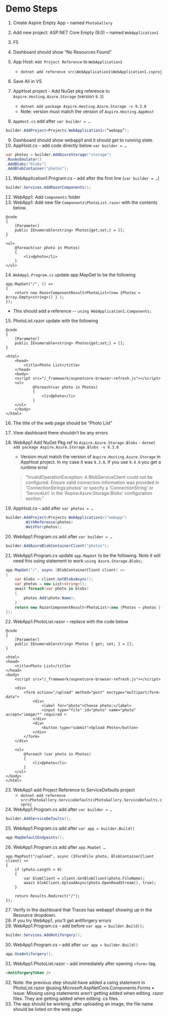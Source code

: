 # Demo Steps
1. Create Aspire Empty App – named `PhotoGallery`
2. Add new project: ASP.NET Core Empty (9.0) – named `WebApplication1`
3. F5
4. Dashboard should show “No Resources Found”
5. App Host: `Add Project Reference` to `WebApplication1`
    - `dotnet add reference src\WebApplication1\WebApplication1.csproj`
6. Save All in VS
7. AppHost project - Add NuGet pkg reference to `Aspire.Hosting.Azure.Storage` (version `9.3`)
    - `dotnet add package Aspire.Hosting.Azure.Storage -v 9.3.0`
    - Note: version must match the version of `Aspire.Hosting.AppHost`

8. `AppHost.cs` add after `var builder = …`

```cs
builder.AddProject<Projects.WebApplication1>(“webapp”);
```

9. Dashboard should show webapp1 and it should get to running state.
10. AppHost.cs – add code directly below `var builder = …`

```cs
var photos = builder.AddAzureStorage("storage")
.RunAsEmulator()
.AddBlobs("blobs")
.AddBlobContainer("photos");
```

11. WebApplication1.Program.cs – add after the first line (`var builder = …`)

```cs
builder.Services.AddRazorComponents();
```

12. WebApp1: Add `Components` folder
13. WebApp1: Add new file `Components\PhotoList.razor` with the contents below.

```
@code
{
    [Parameter]
    public IEnumerable<string> Photos{get;set;} = [];
}
 
<ul>
    @foreach(var photo in Photos)
    {
        <li>@photo</li>
    }
</ul>
```

14. `WebApp1.Program.cs` update app.MapGet to be the following

```
app.MapGet("/", () => 
{
    return new RazorComponentResult<PhotoList>(new {Photos = Array.Empty<string>() } );
});
```

  - This should add a reference -- `using WebApplication1.Components;`

15. PhotoList.razor update with the following

```
@code
{
    [Parameter]
    public IEnumerable<string> Photos{get;set;} = [];
}

<html>
    <head>
        <title>Photo List</title>
    </head>
    <body>
    <script src="/_framework/aspnetcore-browser-refresh.js"></script>
    <ul>
            @foreach(var photo in Photos)
            {
                <li>@photo</li>
            }
    </ul>
    </body>
</html>
```

16. The title of the web page should be “Photo List”
17. View dashboard there shouldn’t be any errors
18. WebApp1 Add NuGet Pkg ref to `Aspire.Azure.Storage.Blobs` - `dotnet add package Aspire.Azure.Storage.Blobs -v 9.3.0`
    - Version must match the version of `Aspire.Hosting.Azure.Storage` in AppHost project. In my case it was `9.3.0`. If you use `9.4.0` you get a runtime error 
    > “InvalidOperationException: A BlobServiceClient could not be configured. Ensure valid connection information was provided in 'ConnectionStrings:photos' or specify a 'ConnectionString' or 'ServiceUri' in the 'Aspire:Azure:Storage:Blobs' configuration section.”

19. AppHost.cs – add after `var photos = …`

```cs
builder.AddProject<Projects.WebApplication1>("webapp")
        .WithReference(photos)
        .WaitFor(photos);
```

20. WebApp1.Program.cs add after `var builder = …`

```cs
builder.AddAzureBlobContainerClient("photos");
```

21. WebApp1.Program.cs update `app.MapGet` to be the following. Note it will need this using statement to work `using Azure.Storage.Blobs;`

```cs
app.MapGet("/", async (BlobContainerClient client) =>
{
    var blobs = client.GetBlobsAsync();
    var photos = new List<string>();
    await foreach(var photo in blobs)
    {
        photos.Add(photo.Name);
    }
    return new RazorComponentResult<PhotoList>(new {Photos = photos } );
});
```

22. WebApp1.PhotoList.razor – replace with the code below

```
@code
{
    [Parameter]
    public IEnumerable<string> Photos { get; set; } = [];
}

<html>
<head>
    <title>Photo List</title>
</head>
<body>
    <script src="/_framework/aspnetcore-browser-refresh.js"></script>

    <div>
        <form action="/upload" method="post" enctype="multipart/form-data">
            <div>
                <label for="photo">Choose photo:</label>
                <input type="file" id="photo" name="photo" accept="image/*" required > 
            </div>
            <div>
                <button type="submit">Upload Photo</button>
            </div>
        </form>
    </div>

    <ul>
        @foreach (var photo in Photos)
        {
            <li>@photo</li>
        }
    </ul>
</body>
</html>
```

23. WebApp1 add Project Reference to ServiceDefaults project
    - `dotnet add reference src\PhotoGallery.ServiceDefaults\PhotoGallery.ServiceDefaults.csproj`
24. WebApp1.Program.cs add after `var builder = …`

```cs
builder.AddServiceDefaults();
```

25. WebApp1.Program.cs add after `var app = builder.Build()`

```cs
app.MapDefaultEndpoints();
```

26. WebApp1.Program.cs add after `app.MapGet …`

```
app.MapPost("/upload", async (IFormFile photo, BlobContainerClient client) =>
{
    if (photo.Length > 0)
    {
        var blobClient = client.GetBlobClient(photo.FileName);
        await blobClient.UploadAsync(photo.OpenReadStream(), true);
    }
 
    return Results.Redirect("/");
});
```

27. Verify in the dashboard that Traces has webapp1 showing up in the Resource dropdown.
28. If you try WebApp1, you’ll get antiforgery errors
29. WebApp1.Program.cs – add before `var app = builder.Build();`

```cs
builder.Services.AddAntiforgery();
```

30. WebApp1.Program.cs – add after `var app = builder.Build()`

```cs
app.UseAntiforgery();
```

31. WebApp1.PhotoList.razor – add immediately after opening `<form>` tag.

```html
<AntiforgeryToken />
```

32. Note: the previous step should have added a using statement in PhotoList.razor
@using Microsoft.AspNetCore.Components.Forms
• Issue: Missing using statements aren’t getting added when editing .razor files. They are getting added when editing .cs files.
33. The app should be working, after uploading an image, the file name should be listed on the web page.
